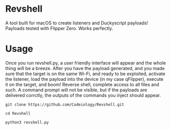 # Revshell
A tool built for macOS to create listeners and Duckyscript payloads! Payloads tested with Flipper Zero. Works perfectly.

# Usage
Once you run revshell.py, a user friendly interface will appear and the whole thing will be a breeze. After you have the payload generated, and you made sure that the target is on the same Wi-Fi, and ready to be exploited, activate the listener, load the payload into the device (in my case qFlipper), execute it on the target, and boom! Reverse shell, complete access to all files and such. A command prompt will not be visible, but if the payloads are delivered corrctly, the outputs of the commands you inject should appear.

`git clone https://github.com/Codeiology/Revshell.git`

`cd Revshell`

`python3 revshell.py`

